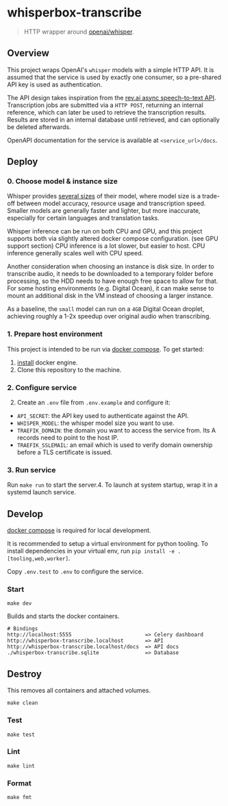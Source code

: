 # whisperbox-transcribe 

> HTTP wrapper around [openai/whisper](https://github.com/openai/whisper).

## Overview

This project wraps OpenAI's `whisper` models with a simple HTTP API. It is assumed that the service is used by exactly one consumer, so a pre-shared API key is used as authentication.

The API design takes inspiration from the [rev.ai async speech-to-text API](https://docs.rev.ai/api/asynchronous/get-started/). Transcription jobs are submitted via a `HTTP POST`, returning an internal reference, which can later be used to retrieve the transcription results. Results are stored in an internal database until retrieved, and can optionally be deleted afterwards.

OpenAPI documentation for the service is available at `<service_url>/docs`.

## Deploy

### 0. Choose model & instance size

Whisper provides [several sizes](https://github.com/openai/whisper#available-models-and-languages) of their model, where model size is a trade-off between model accuracy, resource usage and transcription speed. Smaller models are generally faster and lighter, but more inaccurate, especially for certain languages and translation tasks.

Whisper inference can be run on both CPU and GPU, and this project supports both via slightly altered docker compose configuration. (see GPU support section) CPU inference is a lot slower, but easier to host. CPU inference generally scales well with CPU speed.

Another consideration when choosing an instance is disk size. In order to transcribe audio, it needs to be downloaded to a temporary folder before processing, so the HDD needs to have enough free space to allow for that. For some hosting environments (e.g. Digital Ocean), it can make sense to mount an additional disk in the VM instead of choosing a larger instance.

As a baseline, the `small` model can run on a `4GB` Digital Ocean droplet, achieving roughly a 1-2x speedup over original audio when transcribing.

### 1. Prepare host environment

This project is intended to be run via [docker compose](https://docs.docker.com/compose/). To get started:
 1. [install](https://docs.docker.com/engine/install/) docker engine.
 2. Clone this repository to the machine.

### 2. Configure service

2. Create an `.env` file from `.env.example` and configure it:
 - `API_SECRET`: the API key used to authenticate against the API.
 - `WHISPER_MODEL`: the whisper model size you want to use.
 - `TRAEFIK_DOMAIN`: the domain you want to access the service from. Its A records need to point to the host IP.
 - `TRAEFIK_SSLEMAIL`: an email which is used to verify domain ownership before a TLS certificate is issued.

### 3. Run service

Run `make run` to start the server.4. To launch at system startup, wrap it in a systemd launch service.

## Develop

[docker compose](https://docs.docker.com/get-started/08_using_compose/) is required for local development.

It is recommended to setup a virtual environment for python tooling. To install dependencies in your virtual env, run `pip install -e .[tooling,web,worker]`.

Copy `.env.test` to `.env` to configure the service.

### Start

```
make dev
```

Builds and starts the docker containers.

```
# Bindings
http://localhost:5555                        => Celery dashboard
http://whisperbox-transcribe.localhost       => API
http://whisperbox-transcribe.localhost/docs  => API docs
./whisperbox-transcribe.sqlite               => Database
```

## Destroy

This removes all containers and attached volumes.

```
make clean
```

### Test

```
make test
```

### Lint

```
make lint
```

### Format

```
make fmt
```
